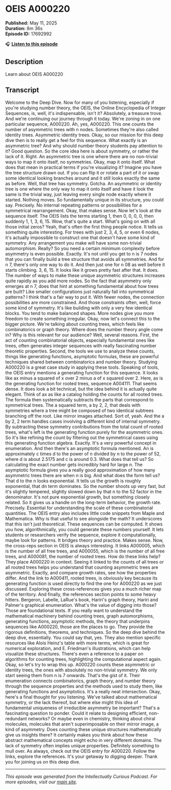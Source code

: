 # OEIS A000220

**Published:** May 11, 2025  
**Duration:** 8m 36s  
**Episode ID:** 17692992

🎧 **[Listen to this episode](https://intellectuallycurious.buzzsprout.com/2529712/episodes/17692992-oeis-a000220)**

## Description

Learn about OEIS A000220

## Transcript

Welcome to the Deep Dive. Now for many of you listening, especially if you're studying number theory, the OEIS, the Online Encyclopedia of Integer Sequences, is, well, it's indispensable, isn't it? Absolutely, a treasure trove. And we're continuing our journey through it today. We're zoning in on one particular sequence, A000220. Ah, yes, A000220. This one counts the number of asymmetric trees with n nodes. Sometimes they're also called identity trees. Asymmetric identity trees. Okay, so our mission for this deep dive then is to really get a feel for this sequence. What exactly is an asymmetric tree? And why should number theory students pay attention to it? Good question. So the core idea here is about symmetry, or rather the lack of it. Right. An asymmetric tree is one where there are no non-trivial ways to map it onto itself, no symmetries. Okay, map it onto itself. What does that mean in practical terms if you're visualizing it? Imagine you have the tree structure drawn out. If you can flip it or rotate a part of it or swap some identical looking branches around and it still looks exactly the same as before. Well, that tree has symmetry. Gotcha. An asymmetric or identity tree is one where the only way to map it onto itself and have it look the same is the trivial way, just leaving every single node exactly where it started. Nothing moves. So fundamentally unique in its structure, you could say. Precisely. No internal repeating patterns or possibilities for a symmetrical rearrangement. Okay, that makes sense. Now let's look at the sequence itself. The OEIS lists the terms starting 1, then 0, 0, 0, 0, then suddenly 1, 1, 3, 6, 15. Wow, that's quite a start. What's going on with all those initial zeros? Yeah, that's often the first thing people notice. It tells us something quite interesting. For trees with just 2, 3, 4, 5, or even 6 nodes, it's actually impossible to construct one that doesn't have some kind of symmetry. Any arrangement you make will have some non-trivial automorphism. Really? So you need a certain minimum complexity before asymmetry is even possible. Exactly. It's not until you get to n is 7 nodes that you can finally build a tree structure that avoids all symmetries. And for n 7, there's only one way to do it. And then just one for n 08 as well before it starts climbing. 3, 6, 15. It looks like it grows pretty fast after that. It does. The number of ways to make these unique asymmetric structures increases quite rapidly as you add more nodes. So the fact that asymmetry only emerges at n 7, does that hint at something fundamental about how trees are built? Like smaller configurations just naturally fall into symmetrical patterns? I think that's a fair way to put it. With fewer nodes, the connection possibilities are more constrained. And those constraints often, well, force some kind of symmetry. It's like building with only a very few identical blocks. You tend to make balanced shapes. More nodes give you more freedom to create something irregular. Okay, now let's connect this to the bigger picture. We're talking about counting trees, which feels like combinatorics or graph theory. Where does the number theory angle come in? Why is this relevant for our audience? Well, several reasons. First, the act of counting combinatorial objects, especially fundamental ones like trees, often generates integer sequences with really fascinating number theoretic properties. Second, the tools we use to analyze these counts, things like generating functions, asymptotic formulas, these are powerful techniques shared between combinatorics and number theory. Studying A000220 is a great case study in applying these tools. Speaking of tools, the OEIS entry mentions a generating function for this sequence. It looks like ax minus a squared of x over 2 minus a of x squared over 2. Here, ax is the generating function for rooted trees, sequence A004111. That seems dense. It does look a bit technical, but the idea behind it is actually quite elegant. Think of ax as like a catalog holding the counts for all rooted trees. The formula then systematically subtracts the parts that correspond to symmetrical trees. The a squared term, a by 2, 2, that deals with symmetries where a tree might be composed of two identical subtrees branching off the root. Like mirror images attached. Sort of, yeah. And the a by 2, 2 term handles cases involving a different kind of internal symmetry. By subtracting these symmetry contributions from the total count of rooted trees, what's left is the generating function purely for the asymmetric ones. So it's like refining the count by filtering out the symmetrical cases using this generating function algebra. Exactly. It's a very powerful concept in enumeration. And then there's an asymptotic formula mentioned. An is approximately c times d to the power of n divided by n to the power of 52, where d is about 2.5175 and c is around 0.3. What does that tell us? So calculating the exact number gets incredibly hard for large n. The asymptotic formula gives you a really good approximation of how many asymmetric trees there are when n is big. And what does the form tell us? That d to the n looks exponential. It tells us the growth is roughly exponential, that dn term dominates. So the number shoots up very fast, but it's slightly tempered, slightly slowed down by that n to the 52 factor in the denominator. It's not pure exponential growth, but something closely related. So it gives us a handle on the long-term behavior, the growth rate. Precisely. Essential for understanding the scale of these combinatorial quantities. The OEIS entry also includes little code snippets from Maple and Mathematica. Why is that useful to see alongside the math? It underscores that this isn't just theoretical. These sequences can be computed. It shows you how, algorithmically, you could generate these numbers yourself. It lets students or researchers verify the sequence, explore it computationally, maybe look for patterns. It bridges theory and practice. Makes sense. Now, the cross-reps section in OEIS is always interesting. It links A000005, which is the number of all free trees, and A000055, which is the number of all free trees, and A000081, the number of rooted trees. How do these links help? They place A000220 in context. Seeing it linked to the counts of all trees or all rooted trees helps you understand that counting asymmetric trees are asymmetric. Exactly, and compare growth rates, see how the properties differ. And the link to A000411, rooted trees, is obviously key because its generating function is used directly to find the one for A000220 as we just discussed. Exploring these cross-references gives you a much richer map of the territory. And finally, the references section points to some heavy hitters. Bergeron, Labelle, LaRue's book, Hariri's graph theory, Hariri and Palmer's graphical enumeration. What's the value of digging into those? Those are foundational texts. If you really want to understand the mathematical machinery behind counting trees, graph automorphisms, generating functions, asymptotic methods, the theory that underpins sequences like A000220, those are the places to go. They provide the rigorous definitions, theorems, and techniques. So the deep dive behind the deep dive, essentially. You could say that, yes. They also mention specific resources like Alois Heinz's table with more terms, which is great for numerical exploration, and E. Friedman's illustrations, which can help visualize these structures. There's even a reference to a paper on algorithms for counting trees, highlighting the computational aspect again. Okay, so let's try to wrap this up. A000220 counts these asymmetric or identity trees, the ones with absolutely no non-trivial symmetry. We only start seeing them from n is 7 onwards. That's the gist of it. Their enumeration connects combinatorics, graph theory, and number theory through the sequence properties and the methods used to study them, like generating functions and asymptotics. It's a really neat intersection. Okay, here's a final thought for you listening. We've talked about mathematical symmetry, or the lack thereof, but where else might this idea of fundamental uniqueness of irreducible asymmetry be important? That's a fascinating question to ponder. Could it relate to designing efficient, non-redundant networks? Or maybe even in chemistry, thinking about chiral molecules, molecules that aren't superimposable on their mirror image, a kind of asymmetry. Does counting these unique structures mathematically give us insights there? It certainly makes you think about how these abstract mathematical concepts might echo in very different domains. The lack of symmetry often implies unique properties. Definitely something to mull over. As always, check out the OEIS entry for A000220. Follow the links, explore the references. It's your getaway to digging deeper. Thank you for joining us on this deep dive.

---
*This episode was generated from the Intellectually Curious Podcast. For more episodes, visit our [main site](https://intellectuallycurious.buzzsprout.com).*
